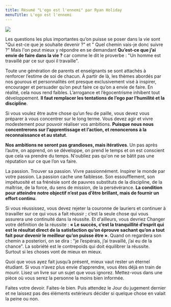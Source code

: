 ```yaml
---
title: Résumé "L'ego est l'ennemi" par Ryan Holiday
menuTitle: L'ego est l'ennemi
---
```


<a href="https://www.amazon.fr/gp/product/2379350353?ie=UTF8&psc=1&linkCode=li2&tag=blog-straumat-21&linkId=4a94b834e7ac2624bcac07d4d5b26a8d&language=fr_FR&ref_=as_li_ss_il" target="_blank"><img border="0" src="//ws-eu.amazon-adsystem.com/widgets/q?_encoding=UTF8&ASIN=2379350353&Format=_SL160_&ID=AsinImage&MarketPlace=FR&ServiceVersion=20070822&WS=1&tag=blog-straumat-21&language=fr_FR" ></a><img src="https://ir-fr.amazon-adsystem.com/e/ir?t=blog-straumat-21&language=fr_FR&l=li2&o=8&a=2379350353" width="1" height="1" border="0" alt="" style="border:none !important; margin:0px !important;" />

Les questions les plus importantes qu’on puisse se poser dans la vie sont "Qui est-ce que je souhaite devenir ?" et "
Quel chemin vais-je donc suivre ?" Mais l'on peut mieux y répondre en se demandant **Qu’est-ce que j’ai envie de faire
dans la vie ?** car comme le dit le proverbe : "Un homme est travaillé par ce sur quoi il travaille".

Toute une génération de parents et enseignants se sont attachés à renforcer l’estime de soi de chacun. À partir de là,
les thèmes abordés par nos gourous et personnalités ont presque exclusivement visé à inspirer, encourager et persuader
qu’on peut faire ce qu’on a envie de faire. En réalité, cela nous rend faibles. L’arrogance et l’égocentrisme inhibent
tout développement. **Il faut remplacer les tentations de l’ego par l’humilité et la discipline**.

Si vous voulez être autre chose qu’un feu de paille, vous devez vous préparer à vous concentrer sur le long terme. Vous
devez agir et vivre modestement pour pouvoir réaliser vos ambitions. **Puisque nous nous concentrerons sur
l’apprentissage et l’action, et renoncerons à la reconnaissance et au statut**.

**Nos ambitions ne seront pas grandioses, mais itératives**. Un pas après l’autre, on apprend, on se développe, on prend
le temps et on est conscient que cela va prendre du temps. N'oubliez pas qu'on ne se bâtit pas une réputation sur ce que
l’on va faire.

La passion. Trouver sa passion. Vivre passionnément. Inspirer le monde par votre passion. La passion cache une
faiblesse. Son essoufflement, son impétuosité et sa frénésie sont de pauvres substituts de la discipline, de la
maîtrise, de la force, du sens de mission, de la persévérance. **La condition pour atteindre notre objectif n’est pas
d’être brillant, mais de fournir un effort continu**.

Si vous réussissez, vous devez rejeter la couronne de lauriers et continuer à travailler sur ce qui vous a fait réussir
; c’est la seule chose qui vous assurera une continuité dans la réussite. Et d'ailleurs, vous devriez Changer votre
définition de la réussite : **« Le succès, c’est la tranquillité d’esprit qui est le résultat direct de la
satisfaction qu’on éprouve sachant qu’on a tout fait pour devenir le meilleur qu’on puisse être »**. Quand on regardera
son chemin a posteriori, on se dira : "je l’espérais, j’ai travaillé, j’ai eu de la chance". La sobriété est le
contrepoids qui doit équilibrer la réussite. Surtout si les choses vont de mieux en mieux.

Quoi que vous ayez fait jusqu’à présent, mieux vaut rester un éternel étudiant. Si vous n’avez plus envie d’apprendre,
vous êtes déjà en train de mourir. Lisez un livre sur un sujet que vous ignorez. Mettez-vous dans une pièce où vous
serez la personne la moins bien informée.

Faites votre devoir. Faites-le bien. Puis attendez le Jour du jugement dernier et ne laissez pas des éléments extérieurs
décider si quelque chose en valait la peine ou non.